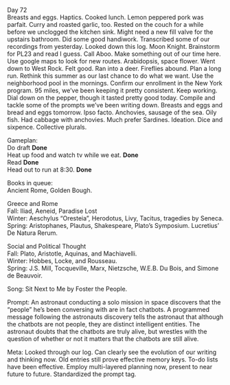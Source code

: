 Day 72  
Breasts and eggs. Haptics. Cooked lunch. Lemon peppered pork was parfait. Curry and roasted garlic, too. Rested on the couch for a while before we unclogged the kitchen sink. Might need a new fill valve for the upstairs bathroom. Did some good handiwork. Transcribed some of our recordings from yesterday. Looked down this log. Moon Knight. Brainstorm for PL23 and read I guess. Call Aboo. Make something out of our time here. Use google maps to look for new routes. Arabidopsis, space flower. Went down to West Rock. Felt good. Ran into a deer. Fireflies abound. Plan a long run. Rethink this summer as our last chance to do what we want. Use the neighborhood pool in the mornings. Confirm our enrollment in the New York program. 95 miles, we’ve been keeping it pretty consistent. Keep working. Dial down on the pepper, though it tasted pretty good today. Compile and tackle some of the prompts we’ve been writing down. Breasts and eggs and bread and eggs tomorrow. Ipso facto. Anchovies, sausage of the sea. Oily fish. Had cabbage with anchovies. Much prefer Sardines. Ideation. Dice and sixpence. Collective plurals. 

Gameplan:  
Do draft **Done**   
Heat up food and watch tv while we eat. **Done**  
Read **Done**  
Head out to run at 8:30. **Done**

Books in queue:  
Ancient Rome, Golden Bough.

Greece and Rome  
Fall: Iliad, Aeneid, Paradise Lost  
Winter: Aeschylus “Oresteia”, Herodotus, Livy, Tacitus, tragedies by Seneca.  
Spring: Aristophanes, Plautus, Shakespeare, Plato’s Symposium. Lucretius’ De Natura Rerum. 

Social and Political Thought  
Fall: Plato, Aristotle, Aquinas, and Machiavelli.  
Winter: Hobbes, Locke, and Rousseau.  
Spring: J.S. Mill, Tocqueville, Marx, Nietzsche, W.E.B. Du Bois, and Simone de Beauvoir.

Song: Sit Next to Me by Foster the People.

Prompt: An astronaut conducting a solo mission in space discovers that the “people” he’s been conversing with are in fact chatbots. A programmed message following the astronauts discovery tells the astronaut that although the chatbots are not people, they are distinct intelligent entities. The astronaut doubts that the chatbots are truly alive, but wrestles with the question of whether or not it matters that the chatbots are still alive. 

Meta: Looked through our log. Can clearly see the evolution of our writing and thinking now. Old entries still prove effective memory keys. To-do lists have been effective. Employ multi-layered planning now, present to near future to future. Standardized the prompt tag.
